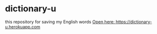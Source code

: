 # dictionary-u
this repository for saving my English words
[Open here: https://dictionary-u.herokuapp.com ](https://dictionary-u.herokuapp.com)
